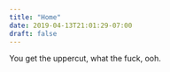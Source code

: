 ```yaml
---
title: "Home"
date: 2019-04-13T21:01:29-07:00
draft: false
---
```


You get the uppercut, what the fuck, ooh.